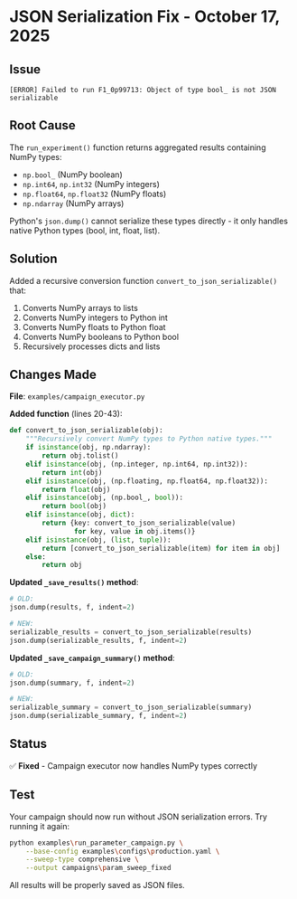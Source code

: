 # JSON Serialization Fix - October 17, 2025

## Issue
```
[ERROR] Failed to run F1_0p99713: Object of type bool_ is not JSON serializable
```

## Root Cause
The `run_experiment()` function returns aggregated results containing NumPy types:
- `np.bool_` (NumPy boolean)
- `np.int64`, `np.int32` (NumPy integers)
- `np.float64`, `np.float32` (NumPy floats)
- `np.ndarray` (NumPy arrays)

Python's `json.dump()` cannot serialize these types directly - it only handles native Python types (bool, int, float, list).

## Solution
Added a recursive conversion function `convert_to_json_serializable()` that:
1. Converts NumPy arrays to lists
2. Converts NumPy integers to Python int
3. Converts NumPy floats to Python float
4. Converts NumPy booleans to Python bool
5. Recursively processes dicts and lists

## Changes Made

**File**: `examples/campaign_executor.py`

**Added function** (lines 20-43):
```python
def convert_to_json_serializable(obj):
    """Recursively convert NumPy types to Python native types."""
    if isinstance(obj, np.ndarray):
        return obj.tolist()
    elif isinstance(obj, (np.integer, np.int64, np.int32)):
        return int(obj)
    elif isinstance(obj, (np.floating, np.float64, np.float32)):
        return float(obj)
    elif isinstance(obj, (np.bool_, bool)):
        return bool(obj)
    elif isinstance(obj, dict):
        return {key: convert_to_json_serializable(value) 
                for key, value in obj.items()}
    elif isinstance(obj, (list, tuple)):
        return [convert_to_json_serializable(item) for item in obj]
    else:
        return obj
```

**Updated `_save_results()` method**:
```python
# OLD:
json.dump(results, f, indent=2)

# NEW:
serializable_results = convert_to_json_serializable(results)
json.dump(serializable_results, f, indent=2)
```

**Updated `_save_campaign_summary()` method**:
```python
# OLD:
json.dump(summary, f, indent=2)

# NEW:
serializable_summary = convert_to_json_serializable(summary)
json.dump(serializable_summary, f, indent=2)
```

## Status
✅ **Fixed** - Campaign executor now handles NumPy types correctly

## Test
Your campaign should now run without JSON serialization errors. Try running it again:

```bash
python examples\run_parameter_campaign.py \
    --base-config examples\configs\production.yaml \
    --sweep-type comprehensive \
    --output campaigns\param_sweep_fixed
```

All results will be properly saved as JSON files.

